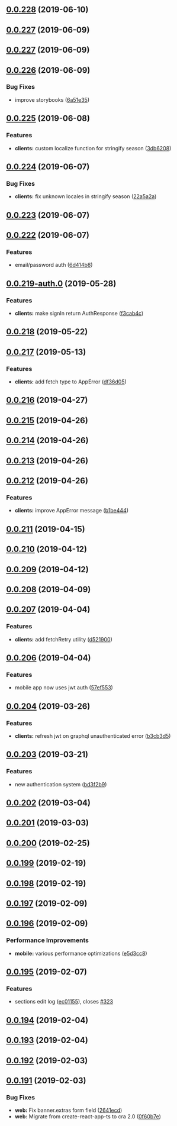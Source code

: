## [0.0.228](https://github.com/doomsower/whitewater/compare/@whitewater-guide/clients@0.0.227...@whitewater-guide/clients@0.0.228) (2019-06-10)

## [0.0.227](https://github.com/doomsower/whitewater/compare/@whitewater-guide/clients@0.0.227...@whitewater-guide/clients@0.0.227) (2019-06-09)

## [0.0.227](https://github.com/doomsower/whitewater/compare/@whitewater-guide/clients@0.0.226...@whitewater-guide/clients@0.0.227) (2019-06-09)

## [0.0.226](https://github.com/doomsower/whitewater/compare/@whitewater-guide/clients@0.0.225...@whitewater-guide/clients@0.0.226) (2019-06-09)

### Bug Fixes

- improve storybooks ([6a51e35](https://github.com/doomsower/whitewater/commit/6a51e35))

## [0.0.225](https://github.com/doomsower/whitewater/compare/@whitewater-guide/clients@0.0.224...@whitewater-guide/clients@0.0.225) (2019-06-08)

### Features

- **clients:** custom localize function for stringify season ([3db6208](https://github.com/doomsower/whitewater/commit/3db6208))

## [0.0.224](https://github.com/doomsower/whitewater/compare/@whitewater-guide/clients@0.0.222...@whitewater-guide/clients@0.0.224) (2019-06-07)

### Bug Fixes

- **clients:** fix unknown locales in stringify season ([22a5a2a](https://github.com/doomsower/whitewater/commit/22a5a2a))

## [0.0.223](https://github.com/doomsower/whitewater/compare/@whitewater-guide/clients@0.0.222...@whitewater-guide/clients@0.0.223) (2019-06-07)

## [0.0.222](https://github.com/doomsower/whitewater/compare/@whitewater-guide/clients@0.0.218...@whitewater-guide/clients@0.0.222) (2019-06-07)

### Features

- email/password auth ([6d414b8](https://github.com/doomsower/whitewater/commit/6d414b8))

## [0.0.219-auth.0](https://github.com/doomsower/whitewater/compare/@whitewater-guide/clients@0.0.218...@whitewater-guide/clients@0.0.219-auth.0) (2019-05-28)

### Features

- **clients:** make signIn return AuthResponse ([f3cab4c](https://github.com/doomsower/whitewater/commit/f3cab4c))

## [0.0.218](https://github.com/doomsower/whitewater/compare/@whitewater-guide/clients@0.0.217...@whitewater-guide/clients@0.0.218) (2019-05-22)

## [0.0.217](https://github.com/doomsower/whitewater/compare/@whitewater-guide/clients@0.0.216...@whitewater-guide/clients@0.0.217) (2019-05-13)

### Features

- **clients:** add fetch type to AppError ([df36d05](https://github.com/doomsower/whitewater/commit/df36d05))

## [0.0.216](https://github.com/doomsower/whitewater/compare/@whitewater-guide/clients@0.0.215...@whitewater-guide/clients@0.0.216) (2019-04-27)

## [0.0.215](https://github.com/doomsower/whitewater/compare/@whitewater-guide/clients@0.0.214...@whitewater-guide/clients@0.0.215) (2019-04-26)

## [0.0.214](https://github.com/doomsower/whitewater/compare/@whitewater-guide/clients@0.0.213...@whitewater-guide/clients@0.0.214) (2019-04-26)

## [0.0.213](https://github.com/doomsower/whitewater/compare/@whitewater-guide/clients@0.0.212...@whitewater-guide/clients@0.0.213) (2019-04-26)

## [0.0.212](https://github.com/doomsower/whitewater/compare/@whitewater-guide/clients@0.0.211...@whitewater-guide/clients@0.0.212) (2019-04-26)

### Features

- **clients:** improve AppError message ([b1be444](https://github.com/doomsower/whitewater/commit/b1be444))

## [0.0.211](https://github.com/doomsower/whitewater/compare/@whitewater-guide/clients@0.0.210...@whitewater-guide/clients@0.0.211) (2019-04-15)

## [0.0.210](https://github.com/doomsower/whitewater/compare/@whitewater-guide/clients@0.0.209...@whitewater-guide/clients@0.0.210) (2019-04-12)

## [0.0.209](https://github.com/doomsower/whitewater/compare/@whitewater-guide/clients@0.0.208...@whitewater-guide/clients@0.0.209) (2019-04-12)

## [0.0.208](https://github.com/doomsower/whitewater/compare/@whitewater-guide/clients@0.0.207...@whitewater-guide/clients@0.0.208) (2019-04-09)

## [0.0.207](https://github.com/doomsower/whitewater/compare/@whitewater-guide/clients@0.0.206...@whitewater-guide/clients@0.0.207) (2019-04-04)

### Features

- **clients:** add fetchRetry utility ([d521900](https://github.com/doomsower/whitewater/commit/d521900))

## [0.0.206](https://github.com/doomsower/whitewater/compare/@whitewater-guide/clients@0.0.204...@whitewater-guide/clients@0.0.206) (2019-04-04)

### Features

- mobile app now uses jwt auth ([57ef553](https://github.com/doomsower/whitewater/commit/57ef553))

## [0.0.204](https://github.com/doomsower/whitewater/compare/@whitewater-guide/clients@0.0.203...@whitewater-guide/clients@0.0.204) (2019-03-26)

### Features

- **clients:** refresh jwt on graphql unauthenticated error ([b3cb3d5](https://github.com/doomsower/whitewater/commit/b3cb3d5))

## [0.0.203](https://github.com/doomsower/whitewater/compare/@whitewater-guide/clients@0.0.202...@whitewater-guide/clients@0.0.203) (2019-03-21)

### Features

- new authentication system ([bd3f2b9](https://github.com/doomsower/whitewater/commit/bd3f2b9))

## [0.0.202](https://github.com/doomsower/whitewater/compare/@whitewater-guide/clients@0.0.201...@whitewater-guide/clients@0.0.202) (2019-03-04)

## [0.0.201](https://github.com/doomsower/whitewater/compare/@whitewater-guide/clients@0.0.200...@whitewater-guide/clients@0.0.201) (2019-03-03)

## [0.0.200](https://github.com/doomsower/whitewater/compare/@whitewater-guide/clients@0.0.199...@whitewater-guide/clients@0.0.200) (2019-02-25)

## [0.0.199](https://github.com/doomsower/whitewater/compare/@whitewater-guide/clients@0.0.198...@whitewater-guide/clients@0.0.199) (2019-02-19)

## [0.0.198](https://github.com/doomsower/whitewater/compare/@whitewater-guide/clients@0.0.197...@whitewater-guide/clients@0.0.198) (2019-02-19)

## [0.0.197](https://github.com/doomsower/whitewater/compare/@whitewater-guide/clients@0.0.196...@whitewater-guide/clients@0.0.197) (2019-02-09)

## [0.0.196](https://github.com/doomsower/whitewater/compare/@whitewater-guide/clients@0.0.195...@whitewater-guide/clients@0.0.196) (2019-02-09)

### Performance Improvements

- **mobile:** various performance optimizations ([e5d3cc8](https://github.com/doomsower/whitewater/commit/e5d3cc8))

## [0.0.195](https://github.com/doomsower/whitewater/compare/@whitewater-guide/clients@0.0.194...@whitewater-guide/clients@0.0.195) (2019-02-07)

### Features

- sections edit log ([ec01155](https://github.com/doomsower/whitewater/commit/ec01155)), closes [#323](https://github.com/doomsower/whitewater/issues/323)

## [0.0.194](https://github.com/doomsower/whitewater/compare/@whitewater-guide/clients@0.0.193...@whitewater-guide/clients@0.0.194) (2019-02-04)

## [0.0.193](https://github.com/doomsower/whitewater/compare/@whitewater-guide/clients@0.0.192...@whitewater-guide/clients@0.0.193) (2019-02-04)

## [0.0.192](https://github.com/doomsower/whitewater/compare/@whitewater-guide/clients@0.0.191...@whitewater-guide/clients@0.0.192) (2019-02-03)

## [0.0.191](https://github.com/doomsower/whitewater/compare/@whitewater-guide/clients@0.0.191...@whitewater-guide/clients@0.0.191) (2019-02-03)

### Bug Fixes

- **web:** Fix banner.extras form field ([2641ecd](https://github.com/doomsower/whitewater/commit/2641ecd))
- **web:** Migrate from create-react-app-ts to cra 2.0 ([0f60b7e](https://github.com/doomsower/whitewater/commit/0f60b7e))
